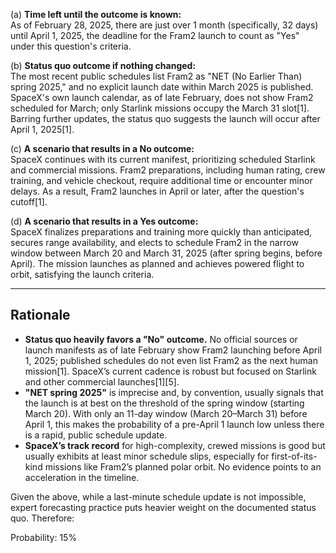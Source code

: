(a) **Time left until the outcome is known:**  
As of February 28, 2025, there are just over 1 month (specifically, 32 days) until April 1, 2025, the deadline for the Fram2 launch to count as "Yes" under this question's criteria.

(b) **Status quo outcome if nothing changed:**  
The most recent public schedules list Fram2 as "NET (No Earlier Than) spring 2025," and no explicit launch date within March 2025 is published. SpaceX's own launch calendar, as of late February, does not show Fram2 scheduled for March; only Starlink missions occupy the March 31 slot[1]. Barring further updates, the status quo suggests the launch will occur after April 1, 2025[1].

(c) **A scenario that results in a No outcome:**  
SpaceX continues with its current manifest, prioritizing scheduled Starlink and commercial missions. Fram2 preparations, including human rating, crew training, and vehicle checkout, require additional time or encounter minor delays. As a result, Fram2 launches in April or later, after the question's cutoff[1].

(d) **A scenario that results in a Yes outcome:**  
SpaceX finalizes preparations and training more quickly than anticipated, secures range availability, and elects to schedule Fram2 in the narrow window between March 20 and March 31, 2025 (after spring begins, before April). The mission launches as planned and achieves powered flight to orbit, satisfying the launch criteria.

---

## Rationale

- **Status quo heavily favors a "No" outcome.** No official sources or launch manifests as of late February show Fram2 launching before April 1, 2025; published schedules do not even list Fram2 as the next human mission[1]. SpaceX’s current cadence is robust but focused on Starlink and other commercial launches[1][5].
- **"NET spring 2025"** is imprecise and, by convention, usually signals that the launch is at best on the threshold of the spring window (starting March 20). With only an 11-day window (March 20–March 31) before April 1, this makes the probability of a pre-April 1 launch low unless there is a rapid, public schedule update.
- **SpaceX’s track record** for high-complexity, crewed missions is good but usually exhibits at least minor schedule slips, especially for first-of-its-kind missions like Fram2’s planned polar orbit. No evidence points to an acceleration in the timeline.

Given the above, while a last-minute schedule update is not impossible, expert forecasting practice puts heavier weight on the documented status quo. Therefore:

Probability: 15%